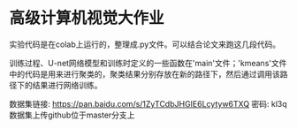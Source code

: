 # 高级计算机视觉大作业
实验代码是在colab上运行的，整理成.py文件。可以结合论文来跑这几段代码。

训练过程、U-net网络模型和训练时定义的一些函数在'main'文件；'kmeans'文件中的代码是用来进行聚类的，聚类结果分别存放在新的路径下，然后通过调用该路径下的结果进行网络训练。

数据集链接: https://pan.baidu.com/s/1ZyTCdbJHGIE6Lcytyw6TXQ  密码: kl3q 数据集上传github位于master分支上
